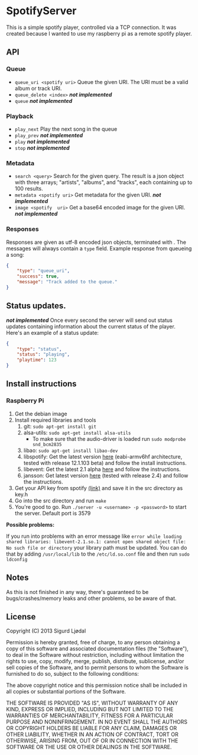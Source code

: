 # SpotifyServer
This is a simple spotify player, controlled via a TCP connection. It was created because I wanted to use my raspberry pi as a remote spotify player.

## API
### Queue
* `queue_uri <spotify uri>` Queue the given URI. The URI must be a valid album or track URI.
* `queue_delete <index>` **_not implemented_**
* `queue` **_not implemented_**

### Playback
* `play_next` Play the next song in the queue
* `play_prev` **_not implemented_**
* `play` **_not implemented_**
* `stop` **_not implemented_**

### Metadata
* `search <query>` Search for the given query. The result is a json object with three arrays; "artists", "albums", and "tracks", each containing up to 100 results.
* `metadata <spotify uri>` Get metadata for the given URI. **_not implemented_**
* `image <spotify  uri>` Get a base64 encoded image for the given URI. **_not implemented_**

### Responses
Responses are given as utf-8 encoded json objects, terminated with <LR><LF>. The messages will always contain a `type` field. Example response from queueing a song:
```json
{
    "type": "queue_uri",
    "success": true,
    "message": "Track added to the queue."
}
```

## Status updates.
**_not implemented_**
Once every second the server will send out status updates containing information about the current status of the player. Here's an example of a status update:
```json
{
    "type": "status",
    "status": "playing",
    "playtime": 123
}
```

## Install instructions

### Raspberry Pi

1. Get the debian image
2. Install required libraries and tools
    1. git: `sudo apt-get install git`
    2. alsa-utils: `sudo apt-get install alsa-utils`
        * To make sure that the audio-driver is loaded run `sudo modprobe snd_bcm2835`
    3. libao: `sudo apt-get install libao-dev`
    4. libspotify: Get the latest version [here](http://developer.spotify.com/technologies/libspotify/#download) (eabi-armv6hf architecture, tested with release 12.1.103 beta) and follow the install instructions.
    5. libevent: Get the latest 2.1 alpha [here](https://github.com/downloads/libevent/libevent/libevent-2.1.2-alpha.tar.gz) and follow the instructions.
    6. jansson: Get latest version [here](http://www.digip.org/jansson/) (tested with release 2.4) and follow the instructions.
3. Get your API key from spotify [(link)](http://developer.spotify.com/login/) and save it in the src directory as key.h
4. Go into the src directory and run `make`
5. You're good to go. Run `./server -u <username> -p <password>` to start the server. Default port is 3579

__Possible problems:__

If you run into problems with an error message like `error while loading shared libraries: libevent-2.1.so.1: cannot open shared object file: No such file or directory` your library path must be updated. You can do that by adding `/usr/local/lib` to the `/etc/ld.so.conf` file and then run `sudo ldconfig`

## Notes
As this is not finished in any way, there's guaranteed to be bugs/crashes/memory leaks and other problems, so be aware of that.

## License
Copyright (C) 2013 Sigurd Ljødal

Permission is hereby granted, free of charge, to any person obtaining a copy of this software and associated documentation files (the "Software"), to deal in the Software without restriction, including without limitation the rights to use, copy, modify, merge, publish, distribute, sublicense, and/or sell copies of the Software, and to permit persons to whom the Software is furnished to do so, subject to the following conditions:

The above copyright notice and this permission notice shall be included in all copies or substantial portions of the Software.

THE SOFTWARE IS PROVIDED "AS IS", WITHOUT WARRANTY OF ANY KIND, EXPRESS OR IMPLIED, INCLUDING BUT NOT LIMITED TO THE WARRANTIES OF MERCHANTABILITY, FITNESS FOR A PARTICULAR PURPOSE AND NONINFRINGEMENT. IN NO EVENT SHALL THE AUTHORS OR COPYRIGHT HOLDERS BE LIABLE FOR ANY CLAIM, DAMAGES OR OTHER LIABILITY, WHETHER IN AN ACTION OF CONTRACT, TORT OR OTHERWISE, ARISING FROM, OUT OF OR IN CONNECTION WITH THE SOFTWARE OR THE USE OR OTHER DEALINGS IN THE SOFTWARE.

